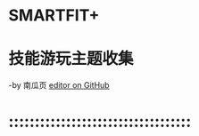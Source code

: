 # SMARTFIT+
# 技能游玩主题收集
-by 南瓜页   [editor on GitHub](https://github.com/myio/myio.github.io/edit/master/README.md)  
# :::::::::::::::::::::::::::::::::::
